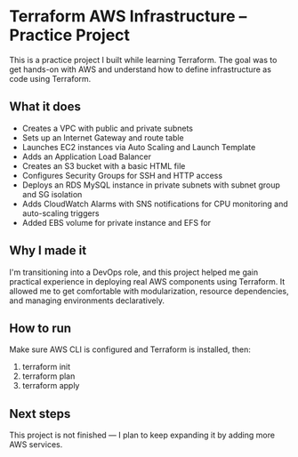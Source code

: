 # Terraform AWS Infrastructure – Practice Project

This is a practice project I built while learning Terraform. The goal was to get hands-on with AWS and understand how to define infrastructure as code using Terraform.

## What it does

- Creates a VPC with public and private subnets  
- Sets up an Internet Gateway and route table  
- Launches EC2 instances via Auto Scaling and Launch Template  
- Adds an Application Load Balancer  
- Creates an S3 bucket with a basic HTML file  
- Configures Security Groups for SSH and HTTP access
- Deploys an RDS MySQL instance in private subnets with subnet group and SG isolation
- Adds CloudWatch Alarms with SNS notifications for CPU monitoring and auto-scaling triggers
- Added EBS volume for private instance and EFS for 

## Why I made it

I'm transitioning into a DevOps role, and this project helped me gain practical experience in deploying real AWS components using Terraform. It allowed me to get comfortable with modularization, resource dependencies, and managing environments declaratively.


## How to run

Make sure AWS CLI is configured and Terraform is installed, then:

1. terraform init
2. terraform plan
3. terraform apply


## Next steps

This project is not finished — I plan to keep expanding it by adding more AWS services.
